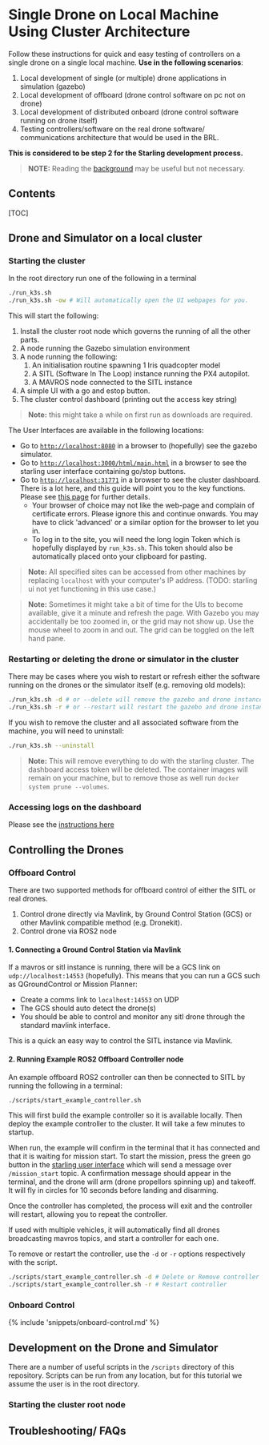 # Single Drone on Local Machine Using Cluster Architecture

Follow these instructions for quick and easy testing of controllers on a single drone on a single local machine. **Use in the following scenarios**:

1. Local development of single (or multiple) drone applications in simulation (gazebo)
2. Local development of offboard (drone control software on pc not on drone)
3. Local development of distributed onboard (drone control software running on drone itself)
4. Testing controllers/software on the real drone software/ communications architecture that would be used in the BRL.

**This is considered to be step 2 for the Starling development process.**

> **NOTE:** Reading the [background](../details/background.md) may be useful but not necessary.

## Contents
[TOC]

## Drone and Simulator on a local cluster
### Starting the cluster

In the root directory run one of the following in a terminal
```bash
./run_k3s.sh
./run_k3s.sh -ow # Will automatically open the UI webpages for you. 
``` 
This will start the following:

1. Install the cluster root node which governs the running of all the other parts.
2. A node running the Gazebo simulation environment 
3. A node running the following:
    1. An initialisation routine spawning 1 Iris quadcopter model 
    2. A SITL (Software In The Loop) instance running the PX4 autopilot.
    3. A MAVROS node connected to the SITL instance 
4. A simple UI with a go and estop button. 
5. The cluster control dashboard (printing out the access key string)

> **Note:** this might take a while on first run as downloads are required.

The User Interfaces are available in the following locations:

- Go to [`http://localhost:8080`](http://localhost:8080) in a browser to (hopefully) see the gazebo simulator.
- Go to [`http://localhost:3000/html/main.html`](http://localhost:3000/html/main.html) in a browser to see the starling user interface containing go/stop buttons.
- Go to [`http://localhost:31771`](http://localhost:31771) in a browser to see the cluster dashboard. There is a lot here, and this guide will point you to the key functions. Please see [this page](../details/kubernetes-dashboard.md) for further details.
    - Your browser of choice may not like the web-page and complain of certificate errors. Please ignore this and continue onwards. You may have to click 'advanced' or a similar option for the browser to let you in.
    - To log in to the site, you will need the long login Token which is hopefully displayed by `run_k3s.sh`. This token should also be automatically placed onto your clipboard for pasting.

> **Note:** All specified sites can be accessed from other machines by replacing `localhost` with your computer's IP address. (TODO: starling ui not yet functioning in this use case.)

> **Note:** Sometimes it might take a bit of time for the UIs to become available, give it a minute and refresh the page. With Gazebo you may accidentally be too zoomed in, or the grid may not show up. Use the mouse wheel to zoom in and out. The grid can be toggled on the left hand pane.  

### Restarting or deleting the drone or simulator in the cluster

There may be cases where you wish to restart or refresh either the software running on the drones or the simulator itself (e.g. removing old models):
```bash
./run_k3s.sh -d # or --delete will remove the gazebo and drone instances
./run_k3s.sh -r # or --restart will restart the gazebo and drone instances
```

If you wish to remove the cluster and all associated software from the machine, you will need to uninstall:
```bash
./run_k3s.sh --uninstall 
```
> **Note:** This will remove everything to do with the starling cluster. The dashboard access token will be deleted. The container images will remain on your machine, but to remove those as well run `docker system prune --volumes`. 

### Accessing logs on the dashboard

Please see the [instructions here](/details/kubernetes-dashboard)

## Controlling the Drones
### Offboard Control
There are two supported methods for offboard control of either the SITL or real drones.

1. Control drone directly via Mavlink, by Ground Control Station (GCS) or other Mavlink compatible method (e.g. Dronekit).
2. Control drone via ROS2 node

#### 1. Connecting a Ground Control Station via Mavlink

If a mavros or sitl instance is running, there will be a GCS link on `udp://localhost:14553` (hopefully). This means that you can run a GCS such as QGroundControl or Mission Planner:

- Create a comms link to `localhost:14553` on UDP 
- The GCS should auto detect the drone(s) 
- You should be able to control and monitor any sitl drone through the standard mavlink interface. 

This is a quick an easy way to control the SITL instance via Mavlink.

#### 2. Running Example ROS2 Offboard Controller node

An example offboard ROS2 controller can then be connected to SITL by running the following in a terminal:

```bash
./scripts/start_example_controller.sh
```

This will first build the example controller so it is available locally. Then deploy the example controller to the cluster. It will take a few minutes to startup.

When run, the example will confirm in the terminal that it has connected and that it is waiting for mission start. To start the mission, press the green go button in the [starling user interface](http://localhost:3000/html/main.html) which will send a message over `/mission_start` topic. A confirmation message should appear in the terminal, and the drone will arm (drone propellors spinning up) and takeoff. It will fly in circles for 10 seconds before landing and disarming. 

Once the controller has completed, the process will exit and the controller will restart, allowing you to repeat the controller.


If used with multiple vehicles, it will automatically find all drones broadcasting mavros topics, and start a controller for each one. 

To remove or restart the controller, use the `-d` or `-r` options respectively with the script. 

```bash
./scripts/start_example_controller.sh -d # Delete or Remove controller
./scripts/start_example_controller.sh -r # Restart controller
```

### Onboard Control
{% include 'snippets/onboard-control.md' %}


## Development on the Drone and Simulator 

There are a number of useful scripts in the `/scripts` directory of this repository. Scripts can be run from any location, but for this tutorial we assume the user is in the root directory.
### Starting the cluster root node


## Troubleshooting/ FAQs